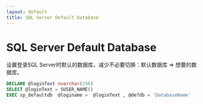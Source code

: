 ```yaml
---
layout: default
title: SQL Server Default Database
---
```


# SQL Server Default Database

设置登录SQL Server时默认的数据库，减少不必要切换：默认数据库 $\Rightarrow$ 想要的数据库。

```SQL
DECLARE @loginText nvarchar(256)
SELECT @loginText = SUSER_NAME()
EXEC sp_defaultdb  @loginame =  @loginText , @defdb = 'DatabaseName'
```
